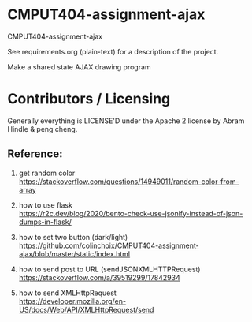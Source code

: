 CMPUT404-assignment-ajax
==============================

CMPUT404-assignment-ajax

See requirements.org (plain-text) for a description of the project.

Make a shared state AJAX drawing program

Contributors / Licensing
========================

Generally everything is LICENSE'D under the Apache 2 license by Abram Hindle & peng cheng.

Reference:  
---
1. get random color   
https://stackoverflow.com/questions/14949011/random-color-from-array  

2. how to use flask  
https://r2c.dev/blog/2020/bento-check-use-jsonify-instead-of-json-dumps-in-flask/  

3. how to set two button (dark/light)  
https://github.com/colinchoix/CMPUT404-assignment-ajax/blob/master/static/index.html  

4. how to send post to URL (sendJSONXMLHTTPRequest)  
https://stackoverflow.com/a/39519299/17842934  

5. how to send XMLHttpRequest  
https://developer.mozilla.org/en-US/docs/Web/API/XMLHttpRequest/send  
